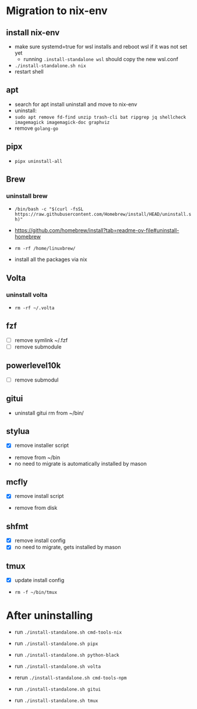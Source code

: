 # Migration to nix-env

## install nix-env
- make sure systemd=true for wsl installs and reboot wsl if it was not set yet
  - running `.install-standalone wsl` should copy the new wsl.conf
- `./install-standalone.sh nix`
- restart shell

## apt
- search for apt install uninstall and move to nix-env
- uninstall: 
- `sudo apt remove fd-find unzip trash-cli bat ripgrep jq shellcheck imagemagick imagemagick-doc graphviz`
- remove `golang-go`



## pipx
- `pipx uninstall-all`

## Brew
### uninstall brew
- `/bin/bash -c "$(curl -fsSL https://raw.githubusercontent.com/Homebrew/install/HEAD/uninstall.sh)"`
- https://github.com/homebrew/install?tab=readme-ov-file#uninstall-homebrew
- `rm -rf /home/linuxbrew/`

- install all the packages via nix

##  Volta
### uninstall volta
- `rm -rf ~/.volta`


## fzf
- [ ] remove symlink ~/.fzf
- [ ] remove submodule

## powerlevel10k
- [ ] remove submodul

## gitui
- uninstall gitui rm from ~/bin/

## stylua
- [x] remove installer script
- remove from ~/bin
- no need to migrate is automatically installed by mason

## mcfly
- [x] remove install script 
- remove from disk

## shfmt
- [x] remove install config
- [x] no need to migrate, gets installed by mason

## tmux
- [x] update install config
- `rm -f ~/bin/tmux`

# After uninstalling 
- run `./install-standalone.sh cmd-tools-nix`

- run `./install-standalone.sh pipx` 
- run `./install-standalone.sh python-black` 

- run `./install-standalone.sh volta` 
- rerun `./install-standalone.sh cmd-tools-npm`

- run `./install-standalone.sh gitui` 
- run `./install-standalone.sh tmux` 

